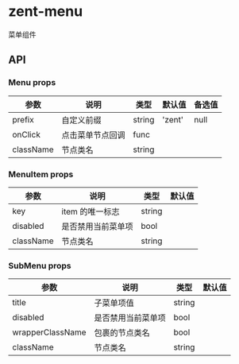 # zent-menu

菜单组件

## API

### Menu props

| 参数 | 说明 | 类型 | 默认值 | 备选值 |
|------|------|------|--------|--------|
| prefix | 自定义前缀 | string | 'zent' | null |
| onClick | 点击菜单节点回调 | func |  |  |
| className | 节点类名 | string |  |  |   |

### MenuItem props
| 参数 | 说明 | 类型 | 默认值 |
|------|------|------|--------|
| key | item 的唯一标志 | string |  |
| disabled | 是否禁用当前菜单项 | bool |  |
| className | 节点类名 | string |  |  |


### SubMenu props
| 参数 | 说明 | 类型 | 默认值 |
|------|------|------|--------|
| title | 子菜单项值 | string |  |
| disabled | 是否禁用当前菜单项 | bool |  |
| wrapperClassName | 包裹的节点类名 | bool |  |
| className | 节点类名 | string |  |  |


